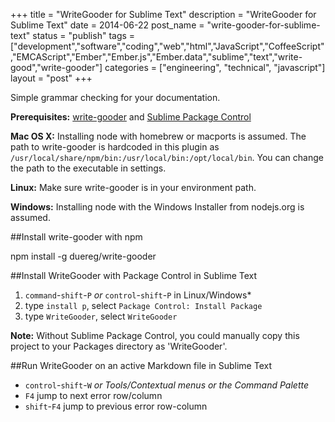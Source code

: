 +++
title = "WriteGooder for Sublime Text"
description = "WriteGooder for Sublime Text"
date = 2014-06-22
post_name = "write-gooder-for-sublime-text"
status = "publish"
tags = ["development","software","coding","web","html","JavaScript","CoffeeScript","EMCAScript","Ember","Ember.js","Ember.data","sublime","text","write-good","write-gooder"]
categories = ["engineering", "technical", "javascript"]
layout = "post"
+++

Simple grammar checking for your documentation.

**Prerequisites:** [write-gooder](http://github.com/duereg/write-gooder) and [Sublime Package Control](http://wbond.net/sublime_packages/package_control/installation)

**Mac OS X:** Installing node with homebrew or macports is assumed. The path to write-gooder is hardcoded in this plugin as `/usr/local/share/npm/bin:/usr/local/bin:/opt/local/bin`. You can change the path to the executable in settings.

**Linux:** Make sure write-gooder is in your environment path.

**Windows:** Installing node with the Windows Installer from nodejs.org is assumed.

##Install write-gooder with npm

  npm install -g duereg/write-gooder

##Install WriteGooder with Package Control in Sublime Text

1. `command`-`shift`-`P` *or* `control`-`shift`-`P` in Linux/Windows*
2. type `install p`, select `Package Control: Install Package`
3. type `WriteGooder`, select `WriteGooder`

**Note:** Without Sublime Package Control, you could manually copy this project to your Packages directory as 'WriteGooder'.

##Run WriteGooder on an active Markdown file in Sublime Text

- `control`-`shift`-`W` *or Tools/Contextual menus or the Command Palette*
- `F4` jump to next error row/column
- `shift`-`F4` jump to previous error row-column
